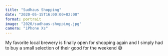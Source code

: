```yaml
---
title: "Sudhaus Shopping"
date: "2020-05-15T16:00:00+02:00"
format: portrait
image: "2020/sudhaus-shopping.jpg"
camera: "iPhone Xs"
---
```


My favorite local brewery is finally open for shopping again and I simply had to buy a small selection of their good for the weekend 😅

